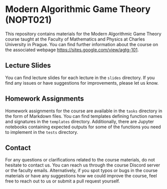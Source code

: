 # Modern Algorithmic Game Theory (NOPT021)

This repository contains materials for the Modern Algorithmic Game Theory course taught at the Faculty of Mathematics and Physics at Charles University in Prague. You can find further information about the course on the associated webpage <https://sites.google.com/view/agtg-101>.

## Lecture Slides

You can find lecture slides for each lecture in the `slides` directory. If you find any issues or have suggestions for improvements, please let us know.

## Homework Assignments

Homework assignments for the course are available in the `tasks` directory in the form of Markdown files. You can find templates defining function names and signatures in the `templates` directory. Additionally, there are Jupyter notebooks containing expected outputs for some of the functions you need to implement in the `tests` directory.

## Contact

For any questions or clarifications related to the course materials, do not hesitate to contact us. You can reach us through the course Discord server or the faculty emails.
Alternatively, if you spot typos or bugs in the course materials or have any suggestions how we could improve the course, feel free to reach out to us or submit a pull request yourself.
